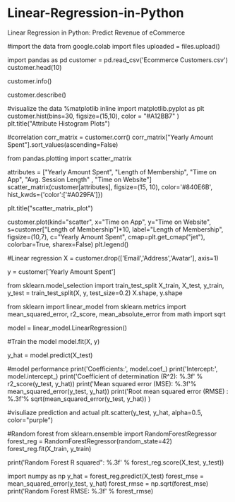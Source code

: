 # Linear-Regression-in-Python
Linear Regression in Python: Predict Revenue of eCommerce

#import the data
from google.colab import files
uploaded = files.upload()

import pandas as pd 
customer = pd.read_csv('Ecommerce Customers.csv') 
customer.head(10)

customer.info()

customer.describe()

#visualize the data
%matplotlib inline
import matplotlib.pyplot as plt
customer.hist(bins=30, figsize=(15,10), color = "#A12BB7" )
plt.title("Attribute Histogram Plots")

#correlation
corr_matrix = customer.corr()
corr_matrix["Yearly Amount Spent"].sort_values(ascending=False)

from pandas.plotting import scatter_matrix

attributes = ["Yearly Amount Spent", "Length of Membership", "Time on App",
              "Avg. Session Length" , "Time on Website"]
scatter_matrix(customer[attributes], figsize=(15, 10), color='#840E6B', hist_kwds={'color':['#A029FA']})

plt.title("scatter_matrix_plot")

customer.plot(kind="scatter", x="Time on App", y="Time on Website",
    s=customer["Length of Membership"]*10, label="Length of Membership", figsize=(10,7),
    c="Yearly Amount Spent", cmap=plt.get_cmap("jet"), colorbar=True,
    sharex=False)
plt.legend()


#Linear regression
X = customer.drop(['Email','Address','Avatar'], axis=1)

y = customer['Yearly Amount Spent']

from sklearn.model_selection import train_test_split
X_train, X_test, y_train, y_test = train_test_split(X, y, test_size=0.2)
X.shape, y.shape

from sklearn  import linear_model 
from sklearn.metrics import mean_squared_error, r2_score, mean_absolute_error
from math import sqrt

model = linear_model.LinearRegression()

#Train the model
model.fit(X, y)

y_hat = model.predict(X_test)

#model performance
print('Coefficients:', model.coef_)
print('Intercept:', model.intercept_)
print('Coefficient of determination (R^2): %.3f' % r2_score(y_test, y_hat))
print('Mean squared error (MSE): %.3f'% mean_squared_error(y_test, y_hat))
print('Root mean squared error (RMSE) : %.3f'% sqrt(mean_squared_error(y_test, y_hat)) )

#visuliaze prediction and actual
plt.scatter(y_test, y_hat,  alpha=0.5, color="purple")

#Random forest
from sklearn.ensemble import RandomForestRegressor
forest_reg = RandomForestRegressor(random_state=42)
forest_reg.fit(X_train, y_train)

print('Random Forest R squared": %.3f' % forest_reg.score(X_test, y_test))

import numpy as np
y_hat = forest_reg.predict(X_test)
forest_mse = mean_squared_error(y_test, y_hat)
forest_rmse = np.sqrt(forest_mse)
print('Random Forest RMSE: %.3f' % forest_rmse)



